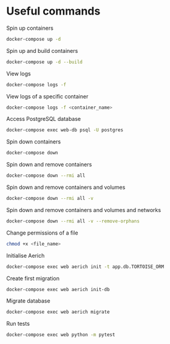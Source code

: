 # Useful commands

Spin up containers

```bash
docker-compose up -d
```

Spin up and build containers

```bash
docker-compose up -d --build
```

View logs

```bash
docker-compose logs -f
```

View logs of a specific container

```bash
docker-compose logs -f <container_name>
```

Access PostgreSQL database

```bash
docker-compose exec web-db psql -U postgres
```

Spin down containers

```bash
docker-compose down
```

Spin down and remove containers

```bash
docker-compose down --rmi all
```

Spin down and remove containers and volumes

```bash
docker-compose down --rmi all -v
```

Spin down and remove containers and volumes and networks

```bash
docker-compose down --rmi all -v --remove-orphans
```

Change permissions of a file

```bash
chmod +x <file_name>
```

Initialise Aerich

```bash
docker-compose exec web aerich init -t app.db.TORTOISE_ORM
```

Create first migration

```bash
docker-compose exec web aerich init-db
```

Migrate database

```bash
docker-compose exec web aerich migrate
```

Run tests

```bash
docker-compose exec web python -m pytest
```
